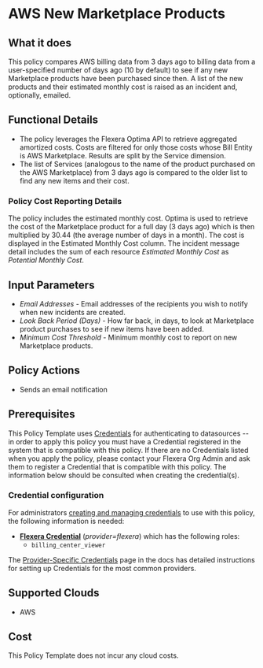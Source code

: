 # AWS New Marketplace Products

## What it does

This policy compares AWS billing data from 3 days ago to billing data from a user-specified number of days ago (10 by default) to see if any new Marketplace products have been purchased since then. A list of the new products and their estimated monthly cost is raised as an incident and, optionally, emailed.

## Functional Details

- The policy leverages the Flexera Optima API to retrieve aggregated amortized costs. Costs are filtered for only those costs whose Bill Entity is AWS Marketplace. Results are split by the Service dimension.
- The list of Services (analogous to the name of the product purchased on the AWS Marketplace) from 3 days ago is compared to the older list to find any new items and their cost.

### Policy Cost Reporting Details

The policy includes the estimated monthly cost. Optima is used to retrieve the cost of the Marketplace product for a full day (3 days ago) which is then multiplied by 30.44 (the average number of days in a month). The cost is displayed in the Estimated Monthly Cost column. The incident message detail includes the sum of each resource *Estimated Monthly Cost* as *Potential Monthly Cost*.

## Input Parameters

- *Email Addresses* - Email addresses of the recipients you wish to notify when new incidents are created.
- *Look Back Period (Days)* - How far back, in days, to look at Marketplace product purchases to see if new items have been added.
- *Minimum Cost Threshold* - Minimum monthly cost to report on new Marketplace products.

## Policy Actions

- Sends an email notification

## Prerequisites

This Policy Template uses [Credentials](https://docs.flexera.com/flexera/EN/Automation/ManagingCredentialsExternal.htm) for authenticating to datasources -- in order to apply this policy you must have a Credential registered in the system that is compatible with this policy. If there are no Credentials listed when you apply the policy, please contact your Flexera Org Admin and ask them to register a Credential that is compatible with this policy. The information below should be consulted when creating the credential(s).

### Credential configuration

For administrators [creating and managing credentials](https://docs.flexera.com/flexera/EN/Automation/ManagingCredentialsExternal.htm) to use with this policy, the following information is needed:

- [**Flexera Credential**](https://docs.flexera.com/flexera/EN/Automation/ProviderCredentials.htm) (*provider=flexera*) which has the following roles:
  - `billing_center_viewer`

The [Provider-Specific Credentials](https://docs.flexera.com/flexera/EN/Automation/ProviderCredentials.htm) page in the docs has detailed instructions for setting up Credentials for the most common providers.

## Supported Clouds

- AWS

## Cost

This Policy Template does not incur any cloud costs.
